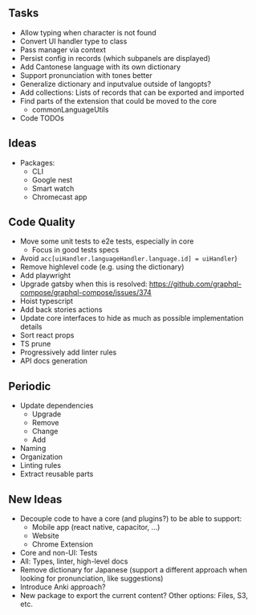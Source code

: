 ## Tasks

- Allow typing when character is not found
- Convert UI handler type to class
- Pass manager via context
- Persist config in records (which subpanels are displayed)
- Add Cantonese language with its own dictionary 
- Support pronunciation with tones better
- Generalize dictionary and inputvalue outside of langopts?
- Add collections: Lists of records that can be exported and imported
- Find parts of the extension that could be moved to the core
  - commonLanguageUtils
- Code TODOs

## Ideas

- Packages:
  - CLI
  - Google nest
  - Smart watch
  - Chromecast app

## Code Quality

- Move some unit tests to e2e tests, especially in core
    - Focus in good tests specs
- Avoid `acc[uiHandler.languageHandler.language.id] = uiHandler`)
- Remove highlevel code (e.g. using the dictionary)
- Add playwright
- Upgrade gatsby when this is resolved: https://github.com/graphql-compose/graphql-compose/issues/374
- Hoist typescript
- Add back stories actions
- Update core interfaces to hide as much as possible implementation details
- Sort react props
- TS prune
- Progressively add linter rules
- API docs generation

## Periodic

- Update dependencies
  - Upgrade
  - Remove
  - Change
  - Add
- Naming
- Organization
- Linting rules
- Extract reusable parts

## New Ideas

- Decouple code to have a core (and plugins?) to be able to support:
  - Mobile app (react native, capacitor, ...)
  - Website
  - Chrome Extension
- Core and non-UI: Tests
- All: Types, linter, high-level docs
- Remove dictionary for Japanese (support a different approach when looking for pronunciation, like suggestions)
- Introduce Anki approach?
- New package to export the current content? Other options: Files, S3, etc.
